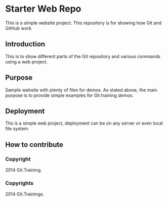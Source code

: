 # Starter Web Repo

This is a simple website project.
This repository is for showing how Git and GitHub work

## Introduction

This is to show different parts of the Git repository and various commands using a web project.

## Purpose

Sample website with plenty of files for demos.
As stated above, the main purpose is to provide simple examples for Git training demos.

## Deployment
Ths is a simple web project, deployment can be on any server or even local file system.

## How to contribute


### Copyright

2014 Git.Training.

### Copyrights

2014 Git.Trainings.